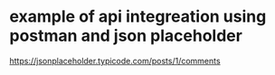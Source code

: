 # example of <b>api integreation using postman and json placeholder</b>
https://jsonplaceholder.typicode.com/posts/1/comments